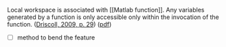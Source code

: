 Local workspace is associated with [[Matlab function]]. Any variables generated by a function is only accessible only within the invocation of the function. ([Driscoll, 2009, p. 29](zotero://select/library/items/DVHEC49B)) ([pdf](zotero://open-pdf/library/items/E33BQLVG?page=43&annotation=H5G8R6CK))


* [ ] method to bend the feature 